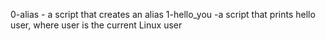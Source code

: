 0-alias - a script that creates an alias
1-hello_you -a script that prints hello user, where user is the current Linux user
